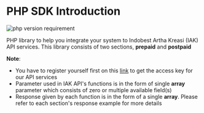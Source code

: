 # PHP SDK Introduction
![php version requirement](https://img.shields.io/badge/php%20version-%3E=%205.6-red)

PHP library to help you integrate your system to Indobest Artha Kreasi (IAK) API services. This library consists of two sections, **prepaid** and **postpaid**

**Note**: 
- You have to register yourself first on this [link](https://iak.id) to get the access key for our API services
- Parameter used in IAK API's functions is in the form of single **array** parameter which consists of zero or multiple available field(s)
- Response given by each function is in the form of a single **array**. Please refer to each section's response example for more details